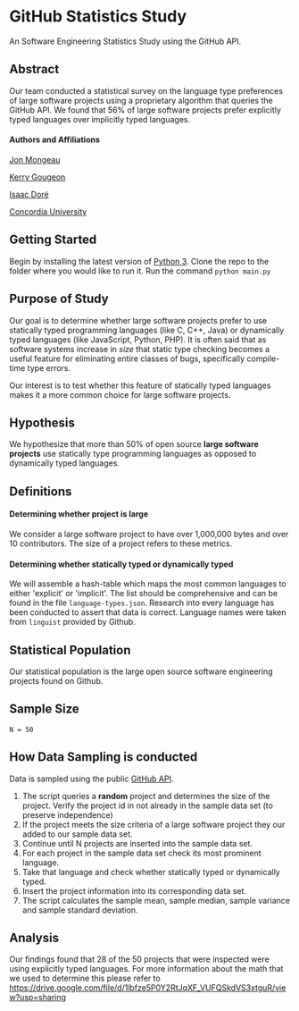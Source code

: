 # GitHub Statistics Study
An Software Engineering Statistics Study using the GitHub API.

## Abstract
Our team conducted a statistical survey on the language type preferences of large software projects using a proprietary algorithm that queries the GitHub API. We found that 56% of large software projects prefer explicitly typed languages over implicitly typed languages.


#### Authors and Affiliations
[Jon Mongeau](https://github.com/jonthemango)

[Kerry Gougeon](https://github.com/Kerry-G)

[Isaac Doré](https://github.com/Swess)

[Concordia University](https://www.concordia.ca/)

## Getting Started
Begin by installing the latest version of [Python 3](https://www.python.org/downloads/). 
Clone the repo to the folder where you would like to run it.
Run the command `python main.py`

## Purpose of Study
Our goal is to determine whether large software projects prefer to use statically typed programming languages (like C, C++, Java) or dynamically typed languages (like JavaScript, Python, PHP). It is often said that as software systems increase in _size_ that static type checking becomes a useful feature for eliminating entire classes of bugs, specifically compile-time type errors.

Our interest is to test whether this feature of statically typed languages makes it a more common choice for large software projects.

## Hypothesis
We hypothesize that more than 50% of open source **large software projects** use statically type programming languages as opposed to dynamically typed languages.

## Definitions
#### Determining whether project is large
We consider a large software project to have over 1,000,000 bytes and over 10 contributors. The size of a project refers to these metrics.

#### Determining whether statically typed or dynamically typed
We will assemble a hash-table which maps the most common languages to either 'explicit' or 'implicit'. The list should be comprehensive and can be found in the file `language-types.json`. Research into every language has been conducted to assert that data is correct. Language names were taken from `linguist` provided by Github.

## Statistical Population
Our statistical population is the large open source software engineering projects found on Github.

## Sample Size
```N = 50``` 

## How Data Sampling is conducted
Data is sampled using the public [GitHub API](https://developer.github.com/v3/). 
1. The script queries a **random** project and determines the size of the project. Verify the project id in not already in the sample data set (to preserve independence) 
2. If the project meets the size criteria of a large software project they our added to our sample data set.
3. Continue until N projects are inserted into the sample data set.
4. For each project in the sample data set check its most prominent language.
5. Take that language and check whether statically typed or dynamically typed.
6. Insert the project information into its corresponding data set.
7. The script calculates the sample mean, sample median, sample variance and sample standard deviation.

## Analysis
Our findings found that 28 of the 50 projects that were inspected were using explicitly typed languages.
For more information about the math that we used to determine this please refer to https://drive.google.com/file/d/1lbfze5P0Y2RtJqXF_VUFQSkdVS3xtguR/view?usp=sharing



